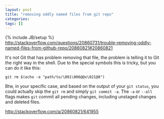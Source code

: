 ```yaml
---
layout: post
title: "removing oddly named files from git repo"
categories:
tags: []
---
```

{% include JB/setup %}
http://stackoverflow.com/questions/20860731/trouble-removing-oddly-named-files-from-github-repo/20860821#20860821

It's not Git that has problem removing that file, the problem is telling it to Git the right way in the shell. Due to the special symbols this is tricky, but you can do it like this:

    git rm $(echo -e "path/to/\001\006@@x\021@8")

Btw, in your specific case, and based on the output of your `git status`, you could actually skip the `git rm` and simply `git commit -a`. The `-a` or `--all` flags makes `git` commit all pending changes, including unstaged changes and deleted files.


http://stackoverflow.com/a/20860821/641955
